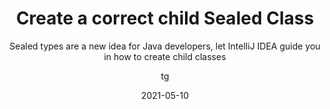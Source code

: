 ---
date: 2021-05-10
title: Create a correct child Sealed Class
technologies: [java]
topics: [latest]
author: tg
subtitle: Sealed types are a new idea for Java developers, let IntelliJ IDEA guide you in how to create child classes
thumbnail: ./thumbnail.png
cardThumbnail: ./card.png
shortVideo:
  poster: ./tip.png
  url: https://youtu.be/aTs-Jgye3wk
seealso:
  - title: (video) Using Java 16 with IntelliJ IDEA
    href: https://www.youtube.com/watch?v=s3otQAhPNZg
  - title: (blog) IntelliJ IDEA Blog - Java 16 and IntelliJ IDEA
    href: https://blog.jetbrains.com/idea/2021/03/java-16-and-intellij-idea/
leadin: |
  Sealed classes (a preview feature in Java 16) are a way to take control of the inheritance hierarchy of our classes. IntelliJ IDEA can let us know about problems in the classes that extend sealed classes, and suggest solutions.


  Experiment with Sealed Types, use **⌥⏎** (macOS), or **Alt+Enter** (Windows/Linux) to see and accept suggestions.

---